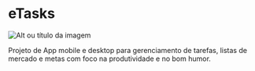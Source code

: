 # eTasks

![Alt ou título da imagem](https://github.com/rafael-figueiredo-alves/eTasks/blob/master/Imagens/eTasks_logo.png)

 Projeto de App mobile e desktop para gerenciamento de tarefas, listas de mercado e metas com foco na produtividade e no bom humor.
